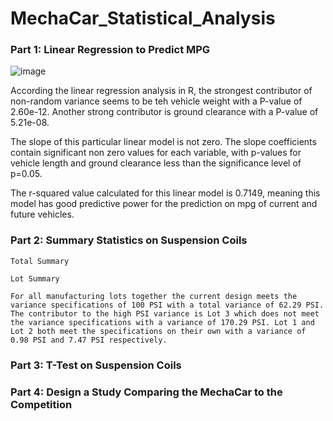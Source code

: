 # MechaCar_Statistical_Analysis
### Part 1: Linear Regression to Predict MPG

   ![image](https://user-images.githubusercontent.com/111200771/215296608-13ff20bb-1541-4537-8784-a795be9e8bba.png)


   According the linear regression analysis in R, the strongest contributor of non-random variance seems to be teh vehicle weight with a P-value of 2.60e-12. Another strong contributor is ground clearance with a P-value of 5.21e-08. 

   The slope of this particular linear model is not zero. The slope coefficients contain significant non zero values for each variable, with p-values for vehicle length and ground clearance less than the significance level of p=0.05. 

   The r-squared value calculated for this linear model is 0.7149, meaning this model has good predictive power for the prediction on mpg of current and future vehicles.
    
### Part 2: Summary Statistics on Suspension Coils
    Total Summary

    Lot Summary

    For all manufacturing lots together the current design meets the variance specifications of 100 PSI with a total variance of 62.29 PSI. The contributor to the high PSI variance is Lot 3 which does not meet the variance specifications with a variance of 170.29 PSI. Lot 1 and Lot 2 both meet the specifications on their own with a variance of 0.98 PSI and 7.47 PSI respectively.

### Part 3: T-Test on Suspension Coils

### Part 4: Design a Study Comparing the MechaCar to the Competition
